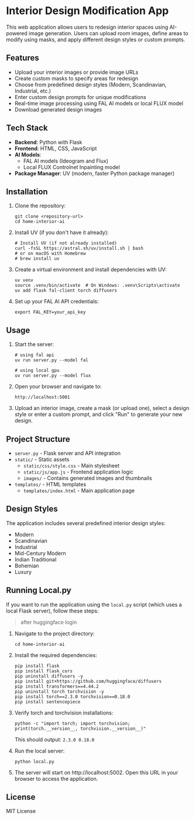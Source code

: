# Interior Design Modification App

This web application allows users to redesign interior spaces using AI-powered image generation. Users can upload room images, define areas to modify using masks, and apply different design styles or custom prompts.

## Features

- Upload your interior images or provide image URLs
- Create custom masks to specify areas for redesign
- Choose from predefined design styles (Modern, Scandinavian, Industrial, etc.)
- Enter custom design prompts for unique modifications
- Real-time image processing using FAL AI models or local FLUX model
- Download generated design images

## Tech Stack

- **Backend**: Python with Flask
- **Frontend**: HTML, CSS, JavaScript
- **AI Models**: 
  - FAL AI models (Ideogram and Flux)
  - Local FLUX Controlnet Inpainting model
- **Package Manager**: UV (modern, faster Python package manager)

## Installation

1. Clone the repository:
   ```
   git clone <repository-url>
   cd home-interior-ai
   ```

2. Install UV (if you don't have it already):
   ```
   # Install UV (if not already installed)
   curl -fsSL https://astral.sh/uv/install.sh | bash
   # or on macOS with Homebrew
   # brew install uv
   ```

3. Create a virtual environment and install dependencies with UV:
   ```
   uv venv
   source .venv/bin/activate  # On Windows: .venv\Scripts\activate
   uv add flask fal-client torch diffusers
   ```

4. Set up your FAL AI API credentials:
   ```
   export FAL_KEY=your_api_key
   ```

## Usage

1. Start the server:
   ```
   # using fal api 
   uv run server.py --model fal
   ```

   ```
   # using local gpu
   uv run server.py --model flux
   ```

2. Open your browser and navigate to:
   ```
   http://localhost:5001
   ```

3. Upload an interior image, create a mask (or upload one), select a design style or enter a custom prompt, and click "Run" to generate your new design.

## Project Structure

- `server.py` - Flask server and API integration
- `static/` - Static assets
  - `static/css/style.css` - Main stylesheet
  - `static/js/app.js` - Frontend application logic
  - `images/` - Contains generated images and thumbnails
- `templates/` - HTML templates
  - `templates/index.html` - Main application page

## Design Styles

The application includes several predefined interior design styles:
- Modern
- Scandinavian
- Industrial
- Mid-Century Modern
- Indian Traditional
- Bohemian
- Luxury

## Running Local.py

If you want to run the application using the `local.py` script (which uses a local Flask server), follow these steps:
> after huggingface login 

1. Navigate to the project directory:
   ```
   cd home-interior-ai
   ```

2. Install the required dependencies:
   ```
   pip install flask 
   pip install flask_cors
   pip uninstall diffusers -y
   pip install git+https://github.com/huggingface/diffusers
   pip install transformers==4.44.2
   pip uninstall torch torchvision -y
   pip install torch==2.3.0 torchvision==0.18.0
   pip install sentencepiece 
   ```

3. Verify torch and torchvision installations:
   ```
   python -c "import torch; import torchvision; print(torch.__version__, torchvision.__version__)"
   ```
   This should output: `2.3.0 0.18.0`

4. Run the local server:
   ```
   python local.py
   ```

5. The server will start on http://localhost:5002. Open this URL in your browser to access the application.

## License

MIT License

